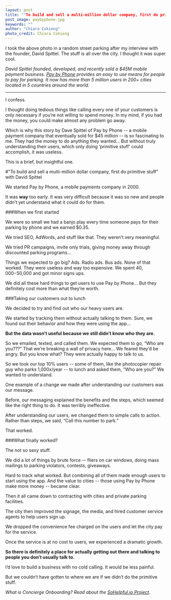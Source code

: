 ```yaml
---
layout: post
title: ""To build and sell a multi-million dollar company, first do primitive stuff" with David Spittel"
post_image: paybyphone.jpg
keywords: ""
author: "Chiara Cokieng"
photo_credit: Chiara Cokieng
---
```


I took the above photo in a random street parking after my interview with the founder, David Spittel. The stuff is all over the city. I thought it was super cool.

*David Spittel founded, developed, and recently sold a  $45M mobile payment business. [Pay by Phone](https://paybyphone.com/) provides an easy to use means for people to pay for parking. It now has more than 5 million users in 200+ cities located in 5 countries around the world.*

---

I confess.

I thought doing tedious things like calling every one of your customers is only necessary if you’re not willing to spend money. In my mind, if you had the money, you could make almost any problem go away.

Which is why this story by Dave Spittel of Pay by Phone -- a mobile payment company that eventually sold for $45 million -- is so fascinating to me. They had the money to do anything they wanted… But without truly understanding their users, which only doing ‘primitive stuff’ could accomplish, it was useless.

This is a brief, but insightful one.

#"To build and sell a multi-million dollar company, first do primitive stuff" with David Spittel

We started Pay by Phone, a mobile payments company in 2000.

It was **way** too early. It was very difficult because it was so new and people didn’t yet understand what it could do for them.

###When we first started

We were so small we had a banjo play every time someone pays for their parking by phone and we earned $0.35.

We tried SEO, AdWords, and stuff like that. They weren’t very meaningful.

We tried PR campaigns, invite only trials, giving money away through discounted parking programs…

Things we expected to go big? Ads. Radio ads. Bus ads. None of that worked. They were useless and way too expensive. We spent $40,000-$50,000 and got minor signs ups.

We did all these hard things to get users to use Pay by Phone... But they definitely cost more than what they’re worth.

###Taking our customers out to lunch

We decided to try and find out who our heavy users are.

We started by tracking them without actually talking to them. Sure, we found out their behavior and how they were using the app…

**But the data wasn’t useful because we still didn’t know *who* they are.**

So we emailed, texted, and called them. We expected them to go, “Who are you???” That we’re breaking a wall of privacy here… We feared they’d be angry. But you know what? They were actually happy to talk to us.

So we took our top 10% users -- some of them, like the photocopier repair guy who parks 1,000x/year -- to lunch and asked them, “Who are you?” We wanted to understand.

One example of a change we made after understanding our customers was our message. 

Before, our messaging explained the benefits and the steps, which seemed like the right thing to do. It was terribly ineffective.

After understanding our users, we changed them to simple calls to action. Rather than steps, we said, “Call this number to park.”

That worked.

###What finally worked?

The not so sexy stuff.

We did a lot of things by brute force -- fliers on car windows, doing mass mailings to parking violators, contests, giveaways.

Hard to track what worked. But combining all of them made enough users to start using the app. And the value to cities -- those using Pay by Phone make more money -- became clear.

Then it all came down to contracting with cities and private parking facilities.

The city then improved the signage, the media, and hired customer service agents to help users sign up.

We dropped the convenience fee charged on the users and let the city pay for the service. 

Once the service is at no cost to users, we experienced a dramatic growth.

**So there is definitely a place for actually getting out there and talking to people you don’t usually talk to.**

I’d love to build a business with no cold calling. It would be less painful.

But we couldn’t have gotten to where we are if we didn’t do the primitive stuff.

*What is Concierge Onboarding? Read about the <a href="http://blog.sohelpful.io/sohelpfulio/index.html">SoHelpful.io Project</a>.*